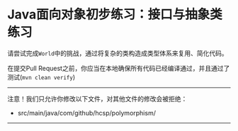 # Java面向对象初步练习：接口与抽象类练习

请尝试完成`World`中的挑战，通过将复杂的类构造成类型体系来复用、简化代码。

在提交Pull Request之前，你应当在本地确保所有代码已经编译通过，并且通过了测试(`mvn clean verify`)

-----
注意！我们只允许你修改以下文件，对其他文件的修改会被拒绝：
- src/main/java/com/github/hcsp/polymorphism/
-----



